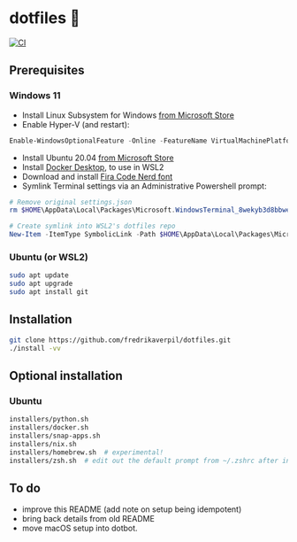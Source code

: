 # dotfiles 🐚

[![CI](https://github.com/fredrikaverpil/dotfiles/actions/workflows/build.yml/badge.svg)](https://github.com/fredrikaverpil/dotfiles/actions/workflows/build.yml)

## Prerequisites

### Windows 11

* Install Linux Subsystem for Windows [from Microsoft Store](https://www.microsoft.com/store/productId/9P9TQF7MRM4R)
* Enable Hyper-V (and restart):

```powershell
Enable-WindowsOptionalFeature -Online -FeatureName VirtualMachinePlatform -NoRestart`
```

* Install Ubuntu 20.04 [from Microsoft Store](https://www.microsoft.com/store/productId/9N6SVWS3RX71)
* Install [Docker Desktop](https://hub.docker.com/editions/community/docker-ce-desktop-windows/), to use in WSL2
* Download and install [Fira Code Nerd font](https://github.com/ryanoasis/nerd-fonts/releases/)
* Symlink Terminal settings via an Administrative Powershell prompt:

```powershell
# Remove original settings.json
rm $HOME\AppData\Local\Packages\Microsoft.WindowsTerminal_8wekyb3d8bbwe\LocalState\settings.json

# Create symlink into WSL2's dotfiles repo
New-Item -ItemType SymbolicLink -Path $HOME\AppData\Local\Packages\Microsoft.WindowsTerminal_8wekyb3d8bbwe\LocalState\settings.json -Value \\wsl.localhost\Ubuntu-20.04\home\fredrik\code\repos\dotfiles\_windows/terminal_settings.json
```

### Ubuntu (or WSL2)

```bash
sudo apt update
sudo apt upgrade
sudo apt install git
```

## Installation

```bash
git clone https://github.com/fredrikaverpil/dotfiles.git
./install -vv
```

## Optional installation

### Ubuntu

```bash
installers/python.sh
installers/docker.sh
installers/snap-apps.sh
installers/nix.sh
installers/homebrew.sh  # experimental!
installers/zsh.sh  # edit out the default prompt from ~/.zshrc after installation
```

## To do

* improve this README (add note on setup being idempotent)
* bring back details from old README
* move macOS setup into dotbot.
